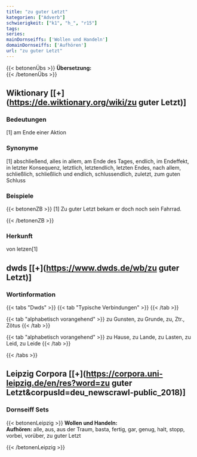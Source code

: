 ```yaml
---
title: "zu guter Letzt"
kategorien: ["Adverb"]
schwierigkeit: ["k1", "h_", "r15"]
tags:
series:
mainDornseiffs: ['Wollen und Handeln']
domainDornseiffs: ['Aufhören']
url: "zu guter Letzt"
---
```


{{< betonenÜbs >}}
**Übersetzung:**  
{{< /betonenÜbs >}}

## Wiktionary [[+](https://de.wiktionary.org/wiki/zu guter Letzt)]

### Bedeutungen
[1] am Ende einer Aktion  

### Synonyme
[1] abschließend, alles in allem, am Ende des Tages, endlich, im Endeffekt, in letzter Konsequenz, letztlich, letztendlich, letzten Endes, nach allem, schließlich, schließlich und endlich, schlussendlich, zuletzt, zum guten Schluss  

### Beispiele
{{< betonenZB >}}
[1] Zu guter Letzt bekam er doch noch sein Fahrrad.  

{{< /betonenZB >}}
### Herkunft
von letzen[1]  



## dwds [[+](https://www.dwds.de/wb/zu guter Letzt)]

### Wortinformation
{{< tabs "Dwds" >}}
{{< tab "Typische Verbindungen" >}}
{{< /tab >}}

{{< tab "alphabetisch vorangehend" >}}
zu Gunsten, zu Grunde, zu, Ztr., Zötus
{{< /tab >}}

{{< tab "alphabetisch vorangehend" >}}
zu Hause, zu Lande, zu Lasten, zu Leid, zu Leide
{{< /tab >}}

{{< /tabs >}}

## Leipzig Corpora [[+](https://corpora.uni-leipzig.de/en/res?word=zu guter Letzt&corpusId=deu_newscrawl-public_2018)]

### Dornseiff Sets
{{< betonenLeipzig >}}
**Wollen und Handeln:**  
**Aufhören:** alle, aus, aus der Traum, basta, fertig, gar, genug, halt, stopp, vorbei, vorüber, zu guter Letzt  

{{< /betonenLeipzig >}}
